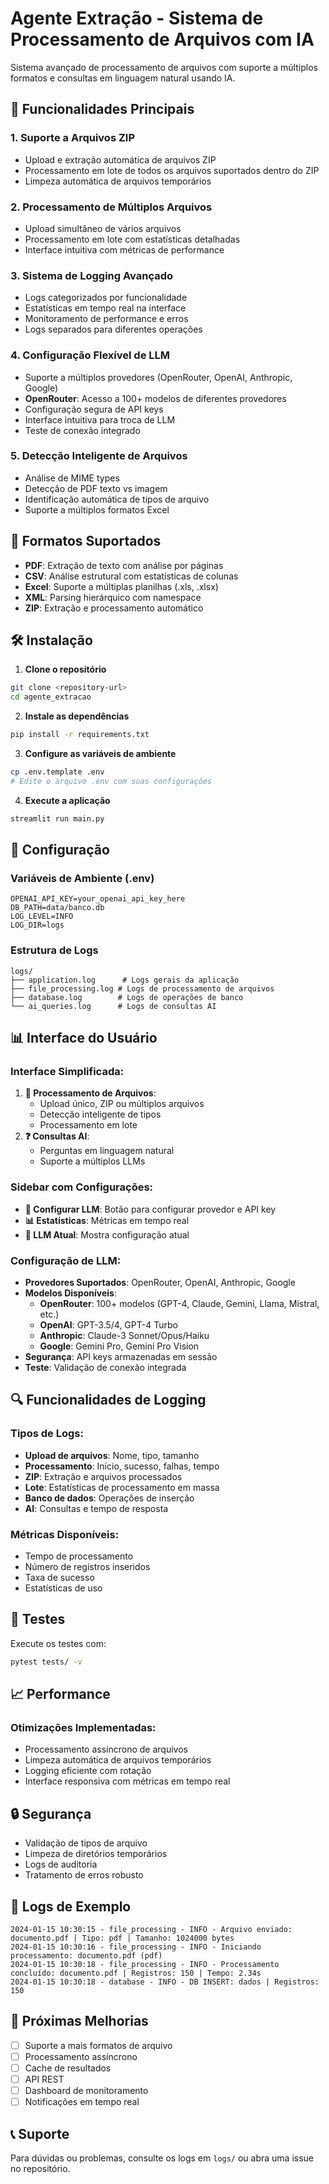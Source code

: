 # Agente Extração - Sistema de Processamento de Arquivos com IA

Sistema avançado de processamento de arquivos com suporte a múltiplos formatos e consultas em linguagem natural usando IA.

## 🚀 Funcionalidades Principais

### 1. **Suporte a Arquivos ZIP**
- Upload e extração automática de arquivos ZIP
- Processamento em lote de todos os arquivos suportados dentro do ZIP
- Limpeza automática de arquivos temporários

### 2. **Processamento de Múltiplos Arquivos**
- Upload simultâneo de vários arquivos
- Processamento em lote com estatísticas detalhadas
- Interface intuitiva com métricas de performance

### 3. **Sistema de Logging Avançado**
- Logs categorizados por funcionalidade
- Estatísticas em tempo real na interface
- Monitoramento de performance e erros
- Logs separados para diferentes operações

### 4. **Configuração Flexível de LLM**
- Suporte a múltiplos provedores (OpenRouter, OpenAI, Anthropic, Google)
- **OpenRouter**: Acesso a 100+ modelos de diferentes provedores
- Configuração segura de API keys
- Interface intuitiva para troca de LLM
- Teste de conexão integrado

### 5. **Detecção Inteligente de Arquivos**
- Análise de MIME types
- Detecção de PDF texto vs imagem
- Identificação automática de tipos de arquivo
- Suporte a múltiplos formatos Excel

## 📁 Formatos Suportados

- **PDF**: Extração de texto com análise por páginas
- **CSV**: Análise estrutural com estatísticas de colunas
- **Excel**: Suporte a múltiplas planilhas (.xls, .xlsx)
- **XML**: Parsing hierárquico com namespace
- **ZIP**: Extração e processamento automático

## 🛠️ Instalação

1. **Clone o repositório**
```bash
git clone <repository-url>
cd agente_extracao
```

2. **Instale as dependências**
```bash
pip install -r requirements.txt
```

3. **Configure as variáveis de ambiente**
```bash
cp .env.template .env
# Edite o arquivo .env com suas configurações
```

4. **Execute a aplicação**
```bash
streamlit run main.py
```

## 🔧 Configuração

### Variáveis de Ambiente (.env)
```env
OPENAI_API_KEY=your_openai_api_key_here
DB_PATH=data/banco.db
LOG_LEVEL=INFO
LOG_DIR=logs
```

### Estrutura de Logs
```
logs/
├── application.log      # Logs gerais da aplicação
├── file_processing.log # Logs de processamento de arquivos
├── database.log        # Logs de operações de banco
└── ai_queries.log      # Logs de consultas AI
```

## 📊 Interface do Usuário

### Interface Simplificada:
1. **📁 Processamento de Arquivos**: 
   - Upload único, ZIP ou múltiplos arquivos
   - Detecção inteligente de tipos
   - Processamento em lote
2. **❓ Consultas AI**: 
   - Perguntas em linguagem natural
   - Suporte a múltiplos LLMs

### Sidebar com Configurações:
- **🔧 Configurar LLM**: Botão para configurar provedor e API key
- **📊 Estatísticas**: Métricas em tempo real
- **🤖 LLM Atual**: Mostra configuração atual

### Configuração de LLM:
- **Provedores Suportados**: OpenRouter, OpenAI, Anthropic, Google
- **Modelos Disponíveis**: 
  - **OpenRouter**: 100+ modelos (GPT-4, Claude, Gemini, Llama, Mistral, etc.)
  - **OpenAI**: GPT-3.5/4, GPT-4 Turbo
  - **Anthropic**: Claude-3 Sonnet/Opus/Haiku
  - **Google**: Gemini Pro, Gemini Pro Vision
- **Segurança**: API keys armazenadas em sessão
- **Teste**: Validação de conexão integrada

## 🔍 Funcionalidades de Logging

### Tipos de Logs:
- **Upload de arquivos**: Nome, tipo, tamanho
- **Processamento**: Início, sucesso, falhas, tempo
- **ZIP**: Extração e arquivos processados
- **Lote**: Estatísticas de processamento em massa
- **Banco de dados**: Operações de inserção
- **AI**: Consultas e tempo de resposta

### Métricas Disponíveis:
- Tempo de processamento
- Número de registros inseridos
- Taxa de sucesso
- Estatísticas de uso

## 🧪 Testes

Execute os testes com:
```bash
pytest tests/ -v
```

## 📈 Performance

### Otimizações Implementadas:
- Processamento assíncrono de arquivos
- Limpeza automática de arquivos temporários
- Logging eficiente com rotação
- Interface responsiva com métricas em tempo real

## 🔒 Segurança

- Validação de tipos de arquivo
- Limpeza de diretórios temporários
- Logs de auditoria
- Tratamento de erros robusto

## 📝 Logs de Exemplo

```
2024-01-15 10:30:15 - file_processing - INFO - Arquivo enviado: documento.pdf | Tipo: pdf | Tamanho: 1024000 bytes
2024-01-15 10:30:16 - file_processing - INFO - Iniciando processamento: documento.pdf (pdf)
2024-01-15 10:30:18 - file_processing - INFO - Processamento concluído: documento.pdf | Registros: 150 | Tempo: 2.34s
2024-01-15 10:30:18 - database - INFO - DB INSERT: dados | Registros: 150
```

## 🚀 Próximas Melhorias

- [ ] Suporte a mais formatos de arquivo
- [ ] Processamento assíncrono
- [ ] Cache de resultados
- [ ] API REST
- [ ] Dashboard de monitoramento
- [ ] Notificações em tempo real

## 📞 Suporte

Para dúvidas ou problemas, consulte os logs em `logs/` ou abra uma issue no repositório.
